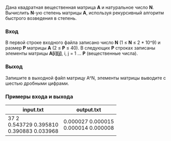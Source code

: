 Дана квадратная вещественная матрица **A** и натуральное число **N**.
Вычислить **N**-ую степень матрицы **А**, используя рекурсивный алгоритм быстрого возведения в степень.

### Вход
В первой строке входного файла записано число **N** (1 ≤ **N** ≤ 2 * 10^9) и
размер **P** матрицы **A** (2 ≤ **P** ≤ 40). В следующих **P** строках записаны
элементы матрицы **A[i][j]**, i, j = 1 ... **P** (вещественные числа).

### Выход
Запишите  в выходной файл матрицу A^N, элементы матрицы выводите с шестью дробными цифрами.

### Примеры входа и выхода
| input.txt | output.txt |
|-----------|------------|
| 37 2 <br/> 0.543729 0.395810 <br/> 0.390883 0.033968 | 0.000027 0.000015 <br/> 0.000014 0.000008 |

